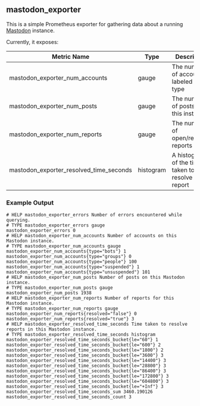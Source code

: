 ## mastodon_exporter

This is a simple Prometheus exporter for gathering data about a running
[Mastodon][mastodon] instance.

Currently, it exposes:

| Metric Name                             | Type      | Description                                       |
|-----------------------------------------|-----------|---------------------------------------------------|
| mastodon_exporter_num_accounts          | gauge     | The number of accounts, labeled by type           |
| mastodon_exporter_num_posts             | gauge     | The number of posts from this instance            |
| mastodon_exporter_num_reports           | gauge     | The number of open/resolved reports               |
| mastodon_exporter_resolved_time_seconds | histogram | A histogram of the time taken to resolve a report |

### Example Output

```
# HELP mastodon_exporter_errors Number of errors encountered while querying.
# TYPE mastodon_exporter_errors gauge
mastodon_exporter_errors 0
# HELP mastodon_exporter_num_accounts Number of accounts on this Mastodon instance.
# TYPE mastodon_exporter_num_accounts gauge
mastodon_exporter_num_accounts{type="bots"} 1
mastodon_exporter_num_accounts{type="groups"} 0
mastodon_exporter_num_accounts{type="people"} 100
mastodon_exporter_num_accounts{type="suspended"} 1
mastodon_exporter_num_accounts{type="unsuspended"} 101
# HELP mastodon_exporter_num_posts Number of posts on this Mastodon instance.
# TYPE mastodon_exporter_num_posts gauge
mastodon_exporter_num_posts 1938
# HELP mastodon_exporter_num_reports Number of reports for this Mastodon instance.
# TYPE mastodon_exporter_num_reports gauge
mastodon_exporter_num_reports{resolved="false"} 0
mastodon_exporter_num_reports{resolved="true"} 3
# HELP mastodon_exporter_resolved_time_seconds Time taken to resolve reports in this Mastodon instance.
# TYPE mastodon_exporter_resolved_time_seconds histogram
mastodon_exporter_resolved_time_seconds_bucket{le="60"} 1
mastodon_exporter_resolved_time_seconds_bucket{le="600"} 2
mastodon_exporter_resolved_time_seconds_bucket{le="1800"} 2
mastodon_exporter_resolved_time_seconds_bucket{le="3600"} 3
mastodon_exporter_resolved_time_seconds_bucket{le="14400"} 3
mastodon_exporter_resolved_time_seconds_bucket{le="28800"} 3
mastodon_exporter_resolved_time_seconds_bucket{le="86400"} 3
mastodon_exporter_resolved_time_seconds_bucket{le="172800"} 3
mastodon_exporter_resolved_time_seconds_bucket{le="604800"} 3
mastodon_exporter_resolved_time_seconds_bucket{le="+Inf"} 3
mastodon_exporter_resolved_time_seconds_sum 3460.190126
mastodon_exporter_resolved_time_seconds_count 3
```

[mastodon]: https://joinmastodon.org/
